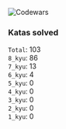 ![Codewars](https://www.codewars.com/users/PheRum/badges/large)

### Katas solved

`Total`: 103 \
`8_kyu`: 86 \
`7_kyu`: 13 \
`6_kyu`: 4 \
`5_kyu`: 0 \
`4_kyu`: 0 \
`3_kyu`: 0 \
`2_kyu`: 0 \
`1_kyu`: 0
